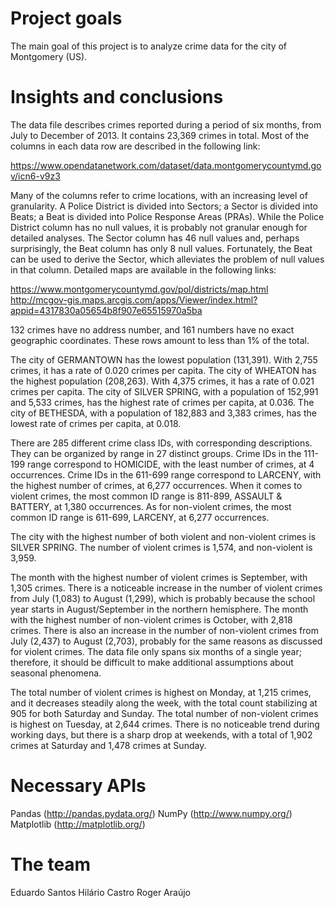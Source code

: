 Project goals
=============
The main goal of this project is to analyze crime data for the city of Montgomery (US).

Insights and conclusions
========================
The data file describes crimes reported during a period of six months, from July to December of 2013. It contains 23,369 crimes in total. Most of the columns in each data row are described in the following link:

https://www.opendatanetwork.com/dataset/data.montgomerycountymd.gov/icn6-v9z3

Many of the columns refer to crime locations, with an increasing level of granularity. A Police District is divided into Sectors; a Sector is divided into Beats; a Beat is divided into Police Response Areas (PRAs). While the Police District column has no null values, it is probably not granular enough for detailed analyses. The Sector column has 46 null values and, perhaps surprisingly, the Beat column has only 8 null values. Fortunately, the Beat can be used to derive the Sector, which alleviates the problem of null values in that column. Detailed maps are available in the following links:

https://www.montgomerycountymd.gov/pol/districts/map.html
http://mcgov-gis.maps.arcgis.com/apps/Viewer/index.html?appid=4317830a05654b8f907e65515970a5ba

132 crimes have no address number, and 161 numbers have no exact geographic coordinates. These rows amount to less than 1% of the total.

The city of GERMANTOWN has the lowest population (131,391). With 2,755 crimes, it has a rate of 0.020 crimes per capita. The city of WHEATON has the highest population (208,263). With 4,375 crimes, it has a rate of 0.021 crimes per capita. The city of SILVER SPRING, with a population of 152,991 and 5,533 crimes, has the highest rate of crimes per capita, at 0.036. The city of BETHESDA, with a population of 182,883 and 3,383 crimes, has the lowest rate of crimes per capita, at 0.018.

There are 285 different crime class IDs, with corresponding descriptions. They can be organized by range in 27 distinct groups. Crime IDs in the 111-199 range correspond to HOMICIDE, with the least number of crimes, at 4 occurrences. Crime IDs in the 611-699 range correspond to LARCENY, with the highest number of crimes, at 6,277 occurrences. When it comes to violent crimes, the most common ID range is 811-899, ASSAULT & BATTERY, at 1,380 occurrences. As for non-violent crimes, the most common ID range is 611-699, LARCENY, at 6,277 occurrences.

The city with the highest number of both violent and non-violent crimes is SILVER SPRING. The number of violent crimes is 1,574, and non-violent is 3,959.

The month with the highest number of violent crimes is September, with 1,305 crimes. There is a noticeable increase in the number of violent crimes from July (1,083) to August (1,299), which is probably because the school year starts in August/September in the northern hemisphere. The month with the highest number of non-violent crimes is October, with 2,818 crimes. There is also an increase in the number of non-violent crimes from July (2,437) to August (2,703), probably for the same reasons as discussed for violent crimes. The data file only spans six months of a single year; therefore, it should be difficult to make additional assumptions about seasonal phenomena.

The total number of violent crimes is highest on Monday, at 1,215 crimes, and it decreases steadily along the week, with the total count stabilizing at 905 for both Saturday and Sunday. The total number of non-violent crimes is highest on Tuesday, at 2,644 crimes. There is no noticeable trend during working days, but there is a sharp drop at weekends, with a total of 1,902 crimes at Saturday and 1,478 crimes at Sunday.

Necessary APIs
==============
Pandas (http://pandas.pydata.org/)
NumPy (http://www.numpy.org/)
Matplotlib (http://matplotlib.org/)

The team
========
Eduardo Santos
Hilário Castro
Roger Araújo

